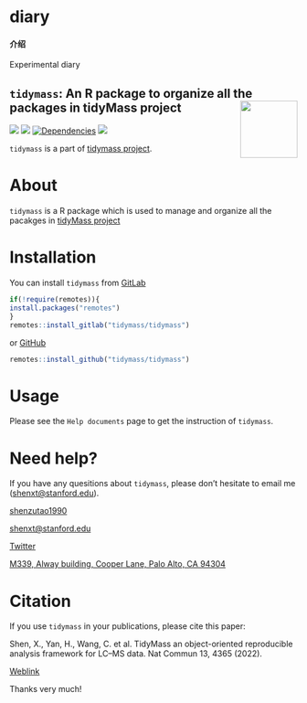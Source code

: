 # diary

#### 介绍
Experimental diary

<!-- README.md is generated from README.Rmd. Please edit that file -->

## `tidymass`: An R package to organize all the packages in tidyMass project <img src="man/figures/logo.png" align="right" alt="" width="100" />

[![](https://www.r-pkg.org/badges/version/tidymass?color=green)](https://cran.r-project.org/package=tidymass)
[![](https://img.shields.io/github/languages/code-size/tidymass/tidymass.svg)](https://github.com/tidymass/tidymass)
[![Dependencies](https://tinyverse.netlify.com/badge/tidymass)](https://cran.r-project.org/package=tidymass)
[![](https://img.shields.io/badge/lifecycle-experimental-orange.svg)](https://www.tidyverse.org/lifecycle/#experimental)

`tidymass` is a part of [tidymass project](https://www.tidymass.org/).

# **About**

`tidymass` is a R package which is used to manage and organize all the pacakges in [tidyMass project](https://www.tidymass.org/)

# **Installation**

You can install `tidymass` from [GitLab](https://gitlab.com/tidymass/tidymass)

``` r
if(!require(remotes)){
install.packages("remotes")
}
remotes::install_gitlab("tidymass/tidymass")
```

or [GitHub](https://github.com/tidymass/tidymass)

``` r
remotes::install_github("tidymass/tidymass")
```

# **Usage**

Please see the `Help documents` page to get the instruction of `tidymass`.


# **Need help?**

If you have any quesitions about `tidymass`, please don’t hesitate to
email me (<shenxt@stanford.edu>).

<i class="fa fa-weixin"></i>
[shenzutao1990](https://www.shenxt.info/files/wechat_QR.jpg)

<i class="fa fa-envelope"></i> <shenxt@stanford.edu>

<i class="fa fa-twitter"></i>
[Twitter](https://twitter.com/JasperShen1990)

<i class="fa fa-map-marker-alt"></i> [M339, Alway building, Cooper Lane,
Palo Alto,
CA 94304](https://www.google.com/maps/place/Alway+Building/@37.4322345,-122.1770883,17z/data=!3m1!4b1!4m5!3m4!1s0x808fa4d335c3be37:0x9057931f3b312c29!8m2!3d37.4322345!4d-122.1748996)

# **Citation**

If you use `tidymass` in your publications, please cite this paper:

Shen, X., Yan, H., Wang, C. et al. TidyMass an object-oriented reproducible analysis framework for LC–MS data. Nat Commun 13, 4365 (2022). 

[Weblink](https://www.nature.com/articles/s41467-022-32155-w)

Thanks very much!
